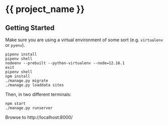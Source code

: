 # {{ project_name }}

## Getting Started

Make sure you are using a virtual environment of some sort (e.g. `virtualenv` or
`pyenv`).

```
pipenv install
pipenv shell
nodeenv --prebuilt --python-virtualenv --node=12.16.1
exit
pipenv shell
npm install
./manage.py migrate
./manage.py loaddata sites
```

Then, in two different terminals:

```
npm start
./manage.py runserver
```

Browse to http://localhost:8000/
